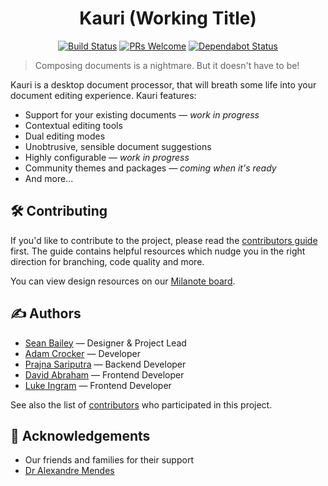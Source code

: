 <div align="center">
  <h1>Kauri (Working Title)</h1>

  [![Build Status](https://travis-ci.com/sean0x42/kauri.svg?token=y4PzktMpXpMzBmaZHNGq&branch=master)](https://travis-ci.com/sean0x42/kauri)
  [![PRs Welcome](https://img.shields.io/badge/PRs-welcome-brightgreen.svg)](http://makeapullrequest.com)
  [![Dependabot Status](https://api.dependabot.com/badges/status?host=github&repo=sean0x42/kauri)](https://dependabot.com)
</div>

> Composing documents is a nightmare. But it doesn't have to be!

Kauri is a desktop document processor, that will breath some life into your
document editing experience. Kauri features:

 - Support for your existing documents — *work in progress*
 - Contextual editing tools
 - Dual editing modes
 - Unobtrusive, sensible document suggestions
 - Highly configurable — *work in progress*
 - Community themes and packages — *coming when it's ready*
 - And more...


## 🛠️ Contributing

If you'd like to contribute to the project, please read the [contributors
guide](https://github.com/sean0x42/kauri/blob/master/.github/CONTRIBUTING.md)
first. The guide contains helpful resources which nudge you in the right
direction for branching, code quality and more.

You can view design resources on our
[Milanote board](https://app.milanote.com/1GmcQJ1TRrCk2Y).


## ✍️ Authors

 - [Sean Bailey](https://github.com/sean0x42) — Designer & Project Lead
 - [Adam Crocker](https://github.com/patch7331) — Developer
 - [Prajna Sariputra](https://github.com/X-m7) — Backend Developer
 - [David Abraham](https://github.com/DavidAbraham082) — Frontend Developer
 - [Luke Ingram](https://github.com/luke5599) — Frontend Developer

See also the list of [contributors](https://github.com/sean0x42/kauri/contributors)
who participated in this project.


## 🎉 Acknowledgements

 - Our friends and families for their support
 - [Dr Alexandre Mendes](https://www.newcastle.edu.au/profile/alexandre-mendes)
